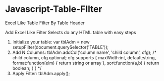 # Javascript-Table-FIlter
Excel Like Table Filter By Table Header 

Add Excel Like Filter Selects do any HTML table with easy steps
1. Initialize your table:
var tblAdm = new setupFilter(document.querySelector('TABLE'));
3. Add N Columns:
tblAdm.addCol('column name', 'child column', cfg);
/*
child column, cfg optional;
cfg supports {
  maxWidth:int,
  default:string,
  format:function(elm) { return string or array },
  sort:function(a,b) { return boolean; } }
*/
5. Apply Filter:
tblAdm.apply();
